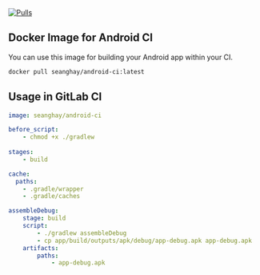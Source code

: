<a href="https://discord.gg/HjJCwm5">
        <img src="https://img.shields.io/docker/pulls/seanghay/android-ci.svg"
            alt="Pulls"></a>    
            
## Docker Image for Android CI
You can use this image for building your Android app within your CI.

```sh
docker pull seanghay/android-ci:latest
```

## Usage in GitLab CI

```yaml
image: seanghay/android-ci

before_script:
    - chmod +x ./gradlew
    
stages:
    - build

cache:
  paths:
    - .gradle/wrapper
    - .gradle/caches

assembleDebug:
    stage: build
    script:
        - ./gradlew assembleDebug
        - cp app/build/outputs/apk/debug/app-debug.apk app-debug.apk
    artifacts:
        paths:
            - app-debug.apk
           
```
